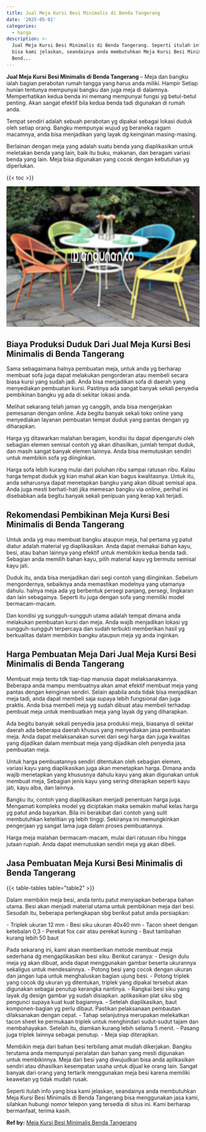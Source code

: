 ```yaml
---
title: Jual Meja Kursi Besi Minimalis di Benda Tangerang
date: '2025-05-01'
categories:
  - harga
description: >-
  Jual Meja Kursi Besi Minimalis di Benda Tangerang. Seperti itulah info yang
  bisa kami jelaskan, seandainya anda membutuhkan Meja Kursi Besi Minimalis di
  Bend...
---
```


**Jual Meja Kursi Besi Minimalis di Benda Tangerang** – Meja dan bangku ialah bagian perabotan rumah tangga yang harus anda miliki. Hampir Setiap hunian tentunya mempunyai bangku dan juga meja di dalamnya. Memperhatikan kedua benda ini memang mempunyai fungsi yg betul-betul penting. Akan sangat efektif bila kedua benda tadi digunakan di rumah anda.

Tempat sendiri adalah sebuah perabotan yg dipakai sebagai lokasi duduk oleh setiap orang. Bangku mempunyai wujud yg beraneka ragam macamnya, anda bisa menjadikan yang layak dg keinginan masing-masing.

Berlainan dengan meja yang adalah suatu benda yang diaplikasikan untuk meletakan benda yang lain, baik itu buku, makanan, dan beragam variasi benda yang lain. Meja bisa digunakan yang cocok dengan kebutuhan yg diperlukan.

{{< toc >}}

![Jual Meja Kursi Besi Minimalis di Benda Tangerang](/images/jual-meja-besi-murah33.png)

## Biaya Produksi Duduk Dari Jual Meja Kursi Besi Minimalis di Benda Tangerang

Sama sebagaimana halnya pembuatan meja, untuk anda yg berharap membuat sofa juga dapat melakukan pengorderan atau membeli secara biasa kursi yang sudah jadi. Anda bisa menjadikan sofa di daerah yang menyediakan pembuatan kursi. Pastinya ada sangat banyak sekali penyedia pembikinan bangku yg ada di sekitar lokasi anda.

Melihat sekarang telah jaman yg canggih, anda bisa mengerjakan pemesanan dengan online. Ada begitu banyak sekali toko online yang menyediakan layanan pembuatan tempat duduk yang pantas dengan yg diharapkan.

Harga yg ditawarkan malahan beragam, kondisi itu dapat dipengaruhi oleh sebagian elemen semisal contoh yg akan dihasilkan, jumlah tempat duduk, dan masih sangat banyak elemen lainnya. Anda bisa memutuskan sendiri untuk membikin sofa yg diinginkan.

Harga sofa lebih kurang mulai dari puluhan ribu sampai ratusan ribu. Kalau harga tempat duduk yg kian mahal akan kian bagus kwalitasnya. Untuk itu, anda seharusnya dapat menetapkan bangku yang akan dibuat semisal apa. Anda juga mesti berhati-hati jika memesan bangku via online, perihal ini disebabkan ada begitu banyak sekali penipuan yang kerap kali terjadi.

## Rekomendasi Pembikinan Meja Kursi Besi Minimalis di Benda Tangerang

Untuk anda yg mau membuat bangku ataupun meja, hal pertama yg patut diatur adalah material yg diaplikasikan. Anda dapat memakai bahan kayu, besi, atau bahan lainnya yang efektif untuk membikin kedua benda tadi. Sebagian anda memilih bahan kayu, pilih material kayu yg bermutu semisal kayu jati.

Duduk itu, anda bisa menjadikan dari segi contoh yang diinginkan. Sebelum mengordernya, sebaiknya anda memastikan modelnya yang utamanya dahulu. halnya meja ada yg berbentuk persegi panjang, persegi, lingkaran dan lain sebagainya. Seperti itu juga dengan sofa yang memiliki model bermacam-macam.

Dan kondisi yg sungguh-sungguh utama adalah tempat dimana anda melakukan pembuatan kursi dan meja. Anda wajib menjadikan lokasi yg sungguh-sungguh terpercaya dan sudah terbukti memberikan hasil yg berkualitas dalam membikin bangku ataupun meja yg anda inginkan.

## Harga Pembuatan Meja Dari Jual Meja Kursi Besi Minimalis di Benda Tangerang

Membuat meja tentu tdk tiap-tiap manusia dapat melaksanakannya. Beberapa anda mampu membuatnya akan amat efektif membuat meja yang pantas dengan keinginan sendiri. Selain apabila anda tidak bisa menjadikan meja tadi, anda dapat membeli saja supaya lebih fungsional dan juga praktis. Anda bisa membeli meja yg sudah dibuat atau membeli terhadap pembuat meja untuk membuatkan meja yang layak dg yang diharapkan.

Ada begitu banyak sekali penyedia jasa produksi meja, biasanya di sekitar daerah ada beberapa daerah khusus yang menyediakan jasa pembuatan meja. Anda dapat melaksanakan survei dari segi harga dan juga kwalitas yang dijadikan dalam membuat meja yang dijadikan oleh penyedia jasa pembuatan meja.

Untuk harga pembuatannya sendiri ditentukan oleh sebagian elemen, variasi kayu yang diaplikasikan juga akan menetapkan harga. Dimana anda wajib menetapkan yang khususnya dahulu kayu yang akan digunakan untuk membuat meja, Sebagian jenis kayu yang sering diterapkan seperti kayu jati, kayu alba, dan lainnya.

Bangku itu, contoh yang diaplikasikan menjadi penentuan harga juga. Mengamati kompleks model yg diciptakan maka semakin mahal kelas harga yg patut anda bayarkan. Bila ini berakibat dari contoh yang sulit membutuhkan ketelitian yg lebih tinggi. Sekiranya ini memungkinkan pengerjaan yg sangat lama juga dalam proses pembuatannya.

Harga meja malahan bermacam-macam, mulai dari ratusan ribu hingga jutaan rupiah. Anda dapat memutuskan sendiri meja yg akan dibeli.

## Jasa Pembuatan Meja Kursi Besi Minimalis di Benda Tangerang

{{< table-tables table="table2" >}}

Dalam membikin meja besi, anda tentu patut menyiapkan beberapa bahan utama. Besi akan menjadi material utama untuk pembikinan meja dari besi. Sesudah itu, beberapa perlengkapan sbg berikut patut anda persiapkan:

\- Triplek ukuran 12 mm - Besi siku ukuran 40x40 mm - Tacon sheet dengan ketebalan 0,3 - Perekat fox cair atau perekat kuning - Baut tambahan kurang lebih 50 baut

Pada sekarang ini, kami akan memberikan metode membuat meja sederhana dg mengaplikasikan besi siku. Berikut caranya: - Design dulu meja yg akan dibuat, anda dapat menggunakan gambar beserta ukurannya sekaligus untuk mendesainnya. - Potong besi yang cocok dengan ukuran dan jangan lupa untuk menghaluskan bagian ujung besi. - Potong triplek yang cocok dg ukuran yg ditentukan, triplek yang dipakai tersebut akan digunakan sebagai penutup kerangka nantinya. - Rangkai besi siku yang layak dg design gambar yg sudah disiapkan. aplikasikan plat siku sbg pengunci supaya kuat kuat bagiannya. - Setelah diaplikasikan, baut komponen-bagian yg perlu dibaut. Pastikan pelaksanaan pembautan dilaksanakan dengan cepat. - Tahap selanjutnya merupakan melekatkan tacon sheet ke permukaan triplek untuk menghindari sudut-sudut tajam dan membahayakan. Setelah itu, diamkan kurang lebih selama 5 menit. - Pasang juga triplek lainnya sebagai penutup. - Meja siap diterapkan.

Membikin meja dari bahan besi terbilang amat mudah dikerjakan. Bangku terutama anda mempunyai peralatan dan bahan yang mesti digunakan untuk membikinnya. Meja dari besi yang diwujudkan bisa anda aplikasikan sendiri atau dihasilkan kesempatan usaha untuk dijual ke orang lain. Sangat banyak dari orang yang tertarik menggunakan meja besi karena memiliki keawetan yg tidak mudah rusak.

Seperti itulah info yang bisa kami jelaskan, seandainya anda membutuhkan Meja Kursi Besi Minimalis di Benda Tangerang bisa menggunakan jasa kami, silahkan hubungi nomor telepon yang tersedia di situs ini. Kami berharap bermanfaat, terima kasih.

**Ref by:** [Meja Kursi Besi Minimalis Benda Tangerang](https://id.wikipedia.org/wiki/Meja)
